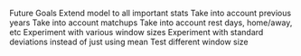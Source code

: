 Future Goals
Extend model to all important stats
Take into account previous years
Take into account matchups
Take into account rest days, home/away, etc
Experiment with various window sizes
Experiment with standard deviations instead of just using mean
Test different window size
